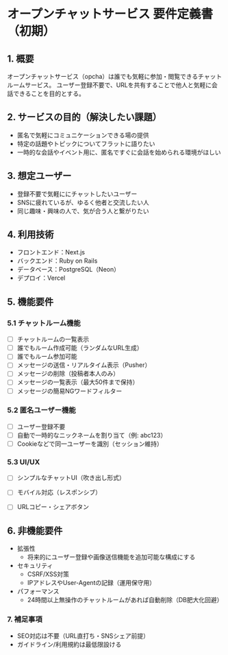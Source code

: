
# オープンチャットサービス 要件定義書（初期）

## 1. 概要
オープンチャットサービス（opcha）は誰でも気軽に参加・閲覧できるチャットルームサービス。
ユーザー登録不要で、URLを共有することで他人と気軽に会話できることを目的とする。

## 2. サービスの目的（解決したい課題）
* 匿名で気軽にコミュニケーションできる場の提供
* 特定の話題やトピックについてフラットに語りたい
* 一時的な会話やイベント用に、匿名ですぐに会話を始められる環境がほしい

## 3. 想定ユーザー
* 登録不要で気軽ににチャットしたいユーザー
* SNSに疲れているが、ゆるく他者と交流したい人
* 同じ趣味・興味の人で、気が合う人と繋がりたい

## 4. 利用技術
* フロントエンド：Next.js
* バックエンド：Ruby on Rails
* データベース：PostgreSQL（Neon）
* デプロイ：Vercel


## 5. 機能要件

### 5.1 チャットルーム機能

* [ ] チャットルームの一覧表示
* [ ] 誰でもルーム作成可能（ランダムなURL生成）
* [ ] 誰でもルーム参加可能
* [ ] メッセージの送信・リアルタイム表示（Pusher）
* [ ] メッセージの削除（投稿者本人のみ）
* [ ] メッセージの一覧表示（最大50件まで保持）
* [ ] メッセージの簡易NGワードフィルター

### 5.2 匿名ユーザー機能

* [ ] ユーザー登録不要
* [ ] 自動で一時的なニックネームを割り当て（例: abc123）
* [ ] Cookieなどで同一ユーザーを識別（セッション維持）

### 5.3 UI/UX

* [ ] シンプルなチャットUI（吹き出し形式）
* [ ] モバイル対応（レスポンシブ）
* [ ] URLコピー・シェアボタン


## 6. 非機能要件

* 拡張性
    * 将来的にユーザー登録や画像送信機能を追加可能な構成にする
* セキュリティ
    * CSRF/XSS対策
    * IPアドレスやUser-Agentの記録（運用保守用）
* パフォーマンス
    * 24時間以上無操作のチャットルームがあれば自動削除（DB肥大化回避）


### 7. 補足事項

* SEO対応は不要（URL直打ち・SNSシェア前提）
* ガイドライン/利用規約は最低限設ける
